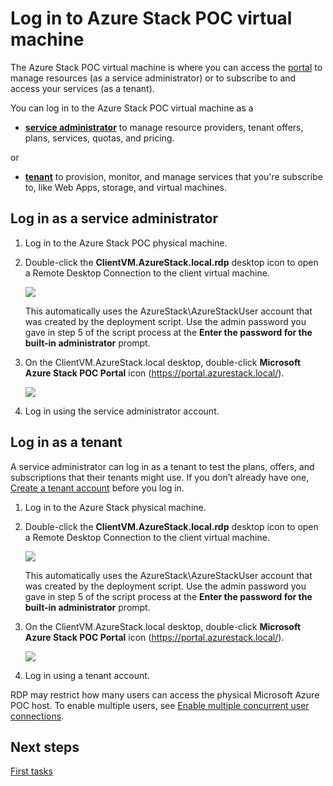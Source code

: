<properties
	pageTitle="Connect to Microsoft Azure Stack POC | Microsoft Azure"
	description="Learn how to connect to the Azure Stack POC portal as a service administrator or tenant."
	services="azure-stack"
	documentationCenter=""
	authors="ErikjeMS"
	manager="byronr"
	editor=""/>

<tags
	ms.service="azure-stack"
	ms.workload="na"
	ms.tgt_pltfrm="na"
	ms.devlang="na"
	ms.topic="get-started-article"
	ms.date="04/26/2016"
	ms.author="erikje"/>

# Log in to Azure Stack POC virtual machine

The Azure Stack POC virtual machine is where you can access the [portal](azure-stack-key-features.md#portal) to manage resources (as a service administrator) or to subscribe to and access your services (as a tenant).

You can log in to the Azure Stack POC virtual machine as a

- [**service administrator**](#log-in-as-a-service-administrator) to manage resource providers, tenant offers, plans, services, quotas, and pricing.

or

- [**tenant**](#log-in-as-a-tenant) to provision, monitor, and manage services that you're subscribe to, like Web Apps, storage, and virtual machines.

## Log in as a service administrator

1.  Log in to the Azure Stack POC physical machine.

2.  Double-click the **ClientVM.AzureStack.local.rdp** desktop icon to open a Remote Desktop Connection to the client virtual machine.
 
    ![](media/azure-stack-connect-azure-stack/clientvmazurestacklocalicon.png)
    
    This automatically uses the AzureStack\\AzureStackUser account that was created by the deployment script. Use the admin password you gave in step 5 of the script process at the **Enter the password for the built-in administrator** prompt.

3.  On the ClientVM.AzureStack.local desktop, double-click **Microsoft Azure Stack POC Portal** icon (https://portal.azurestack.local/).

    ![](media/azure-stack-connect-azure-stack/microsoftazurestackpocprtalicon.png)

4.  Log in using the service administrator account.

## Log in as a tenant

A service administrator can log in as a tenant to test the plans, offers, and subscriptions that their tenants might use.
If you don’t already have one, [Create a tenant account](azure-stack-add-new-user-aad.md) before you log in.

1.  Log in to the Azure Stack physical machine.

2.  Double-click the **ClientVM.AzureStack.local.rdp** desktop icon to open a Remote Desktop Connection to the client virtual machine. 

    ![](media/azure-stack-connect-azure-stack/clientvmazurestacklocalicon.png)

    This automatically uses the AzureStack\\AzureStackUser account that was created by the deployment script. Use the admin password you gave in step 5 of the script process at the **Enter the password for the built-in administrator** prompt.

3.  On the ClientVM.AzureStack.local desktop, double-click **Microsoft Azure Stack POC Portal** icon (https://portal.azurestack.local/).

    ![](media/azure-stack-connect-azure-stack/microsoftazurestackpocprtalicon.png)

4.  Log in using a tenant account.

RDP may restrict how many users can access the physical Microsoft Azure POC host. To enable multiple users, see [Enable multiple concurrent user connections](azure-stack-enable-multiple-concurrent-users.md).

## Next steps

[First tasks](azure-stack-first-scenarios.md)
